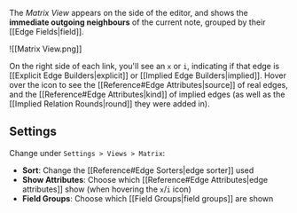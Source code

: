 The _Matrix View_ appears on the side of the editor, and shows the **immediate outgoing neighbours** of the current note, grouped by their [[Edge Fields|field]].

![[Matrix View.png]]

On the right side of each link, you'll see an `x` or `i`, indicating if that edge is [[Explicit Edge Builders|explicit]] or [[Implied Edge Builders|implied]]. Hover over the icon to see the [[Reference#Edge Attributes|source]] of real edges, and the [[Reference#Edge Attributes|kind]] of implied edges (as well as the [[Implied Relation Rounds|round]] they were added in).

## Settings

Change under `Settings > Views > Matrix`:

- **Sort**: Change the [[Reference#Edge Sorters|edge sorter]] used
- **Show Attributes**: Choose which [[Reference#Edge Attributes|edge attributes]] show (when hovering the `x`/`i` icon)
- **Field Groups**: Choose which [[Field Groups|field groups]] are shown
